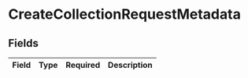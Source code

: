 # CreateCollectionRequestMetadata


## Fields

| Field       | Type        | Required    | Description |
| ----------- | ----------- | ----------- | ----------- |